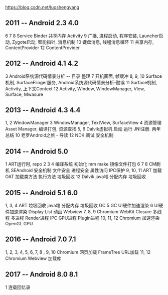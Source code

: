 https://blog.csdn.net/luoshengyang

## 2011 -- Android 2.3 4.0
6 7 8 
Service Binder 共享内存 Activity 
9
广播, 进程启动, 程序安装, Launcher启动, Zygote启动, 智能指针, 消息机制
10
键盘消息, 线程消息循环
11
共享内存, ContentProvider
12
ContentProvider

## 2012 -- Android 4.1 4.2
3
Android系统源代码情景分析 -- 目录 整理
7
开机画面, 帧缓冲
8, 9, 10
Surface机制, SurfaceFlinger服务, Android系统源代码情景分析-勘误
11
Surface机制, Activity, 上下文Context
12
Activity, Window, WindowManager, VIew, Surface, Mwasure

## 2013 -- Android 4.3 4.4
1, 2
WindowManager
3
WindowManager, TextView, SurfaceView
4
资源管理Asset Manager, 编译打包, 资源查找
5, 6
Dalvik虚拟机 启动 运行 JNI注册. 两年总结
10
老罗Android之旅 - 导读
12
NDK 调试 安全机制

## 2014 -- Android 5.0
1
ART运行时, repo
2 3 4
编译系统 初始化 mm make 镜像文件打包
6 7 8
CM刷机 SEAndroid 安全机制 文件安全 进程安全 属性访问 IPC保护
9, 10, 11
ART 加载OAT 加载类方法 执行方法 垃圾回收
12
Dalvik java堆 分配内存 垃圾回收

## 2015 -- Android 5.1 6.0
1, 3, 4
ART 垃圾回收 java堆 分配内存 垃圾回收 GC
5
GC UI硬件加速渲染
6
UI硬件加速渲染 Display List 动画 Webview
7, 8, 9
Chromium WebKit Closure 多线程 多进程 Render进程 IPC GPU进程 Plugin进程 
10, 11, 12
Chromium 加速渲染 OpenGL GPU

## 2016 -- Android 7.0 7.1
1, 2, 3, 4, 5, 6, 7, 8 , 9, 10
Chromium 网页加载 FrameTree URL加载
11, 12
Chromium Webview 加载库

## 2017 -- Android 8.0 8.1
1
连载回忆录